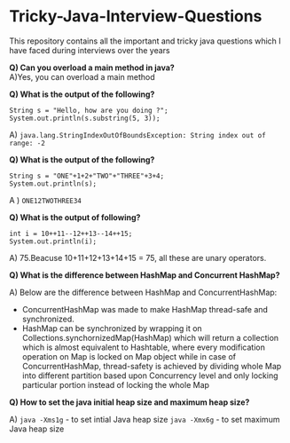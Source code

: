 # Tricky-Java-Interview-Questions
This repository contains all the important and tricky java questions which I have faced during interviews over the years

**Q) Can you overload a main method in java?** <br />
A)Yes, you can overload a main method

**Q) What is the output of the following?**

```
String s = "Hello, how are you doing ?";
System.out.println(s.substring(5, 3));
```
  
  A) `java.lang.StringIndexOutOfBoundsException: String index out of range: -2`

 **Q) What is the output of the following?**
 
 ```
 String s = "ONE"+1+2+"TWO"+"THREE"+3+4;
 System.out.println(s);
 ```
 A ) `ONE12TWOTHREE34`
 
 **Q) What is the output of following?**
 ``` fff
 int i = 10++11--12++13--14++15;
 System.out.println(i);
 ```
 A) 75.Beacuse 10+11+12+13+14+15 = 75, all these are unary operators.
 
  **Q) What is the difference between HashMap and Concurrent HashMap?**
  
  A) Below are the difference between HashMap and ConcurrentHashMap:
- ConcurrentHashMap was made to make HashMap thread-safe and synchronized.   
- HashMap can be synchronized by wrapping it on Collections.synchornizedMap(HashMap) which will return a collection which is almost equivalent to Hashtable, where every modification operation on Map is locked on Map object while in case of ConcurrentHashMap, thread-safety is achieved by dividing whole Map into different partition based upon Concurrency level and only locking particular portion instead of locking the whole Map

 **Q) How to set the java initial heap size and maximum heap size?**
  
  A) `java -Xms1g` - to set intial Java heap size
     `java -Xmx6g` - to set maximum Java heap size
  
